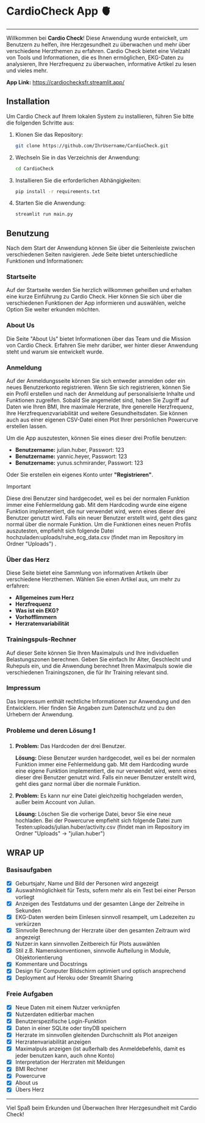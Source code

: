 # CardioCheck App 🫀
---

Willkommen bei **Cardio Check**! Diese Anwendung wurde entwickelt, um Benutzern zu helfen, ihre Herzgesundheit zu überwachen und mehr über verschiedene Herzthemen zu erfahren. Cardio Check bietet eine Vielzahl von Tools und Informationen, die es Ihnen ermöglichen, EKG-Daten zu analysieren, Ihre Herzfrequenz zu überwachen, informative Artikel zu lesen und vieles mehr.



**App Link:** https://cardiochecksfr.streamlit.app/


## Installation

Um Cardio Check auf Ihrem lokalen System zu installieren, führen Sie bitte die folgenden Schritte aus:

1. Klonen Sie das Repository:
    ```bash
    git clone https://github.com/IhrUsername/CardioCheck.git
    ```
2. Wechseln Sie in das Verzeichnis der Anwendung:
    ```bash
    cd CardioCheck
    ```
3. Installieren Sie die erforderlichen Abhängigkeiten:
    ```bash
    pip install -r requirements.txt
    ```
4. Starten Sie die Anwendung:
    ```bash
    streamlit run main.py
    ```

## Benutzung

Nach dem Start der Anwendung können Sie über die Seitenleiste zwischen verschiedenen Seiten navigieren. Jede Seite bietet unterschiedliche Funktionen und Informationen:

### Startseite

Auf der Startseite werden Sie herzlich willkommen geheißen und erhalten eine kurze Einführung zu Cardio Check. Hier können Sie sich über die verschiedenen Funktionen der App informieren und auswählen, welche Option Sie weiter erkunden möchten.

### About Us

Die Seite "About Us" bietet Informationen über das Team und die Mission von Cardio Check. Erfahren Sie mehr darüber, wer hinter dieser Anwendung steht und warum sie entwickelt wurde.

### Anmeldung

Auf der Anmeldungsseite können Sie sich entweder anmelden oder ein neues Benutzerkonto registrieren. Wenn Sie sich registrieren, können Sie ein Profil erstellen und nach der Anmeldung auf personalisierte Inhalte und Funktionen zugreifen. Sobald Sie angemeldet sind, haben Sie Zugriff auf Daten wie Ihren BMI, Ihre maximale Herzrate, Ihre generelle Herzfrequenz, Ihre Herzfrequenzvariabilität und weitere Gesundheitsdaten. Sie können auch aus einer eigenen CSV-Datei einen Plot Ihrer persönlichen Powercurve erstellen lassen.

Um die App auszutesten, können Sie eines dieser drei Profile benutzen:
- **Benutzername:** julian.huber, Passwort: 123
- **Benutzername:** yannic.heyer, Passwort: 123
- **Benutzername:** yunus.schmirander, Passwort: 123

Oder Sie erstellen ein eigenes Konto unter **"Registrieren"**. 

> [!IMPORTANT]
> Diese drei Benutzer sind hardgecodet, weil es bei der normalen Funktion immer eine Fehlermeldung gab. Mit dem Hardcoding wurde eine eigene Funktion implementiert, die nur verwendet wird, wenn eines dieser drei Benutzer genutzt wird. Falls ein neuer Benutzer erstellt wird, geht dies ganz normal über die normale Funktion. Um die Funktionen eines neuen Profils auszutesten, empfiehlt sich folgende Datei hochzuladen:uploads/ruhe_ecg_data.csv (findet man im Repository im Ordner "Uploads") .

### Über das Herz

Diese Seite bietet eine Sammlung von informativen Artikeln über verschiedene Herzthemen. Wählen Sie einen Artikel aus, um mehr zu erfahren:
- **Allgemeines zum Herz**
- **Herzfrequenz**
- **Was ist ein EKG?**
- **Vorhofflimmern**
- **Herzratenvariabilität**

### Trainingspuls-Rechner

Auf dieser Seite können Sie Ihren Maximalpuls und Ihre individuellen Belastungszonen berechnen. Geben Sie einfach Ihr Alter, Geschlecht und Ruhepuls ein, und die Anwendung berechnet Ihren Maximalpuls sowie die verschiedenen Trainingszonen, die für Ihr Training relevant sind.

### Impressum

Das Impressum enthält rechtliche Informationen zur Anwendung und den Entwicklern. Hier finden Sie Angaben zum Datenschutz und zu den Urhebern der Anwendung.

### Probleme und deren Lösung  :exclamation:

1. **Problem:** Das Hardcoden der drei Benutzer.

   **Lösung:** Diese Benutzer wurden hardgecodet, weil es bei der normalen Funktion immer eine Fehlermeldung gab. Mit dem Hardcoding wurde eine eigene Funktion implementiert, die nur verwendet wird, wenn eines dieser drei Benutzer genutzt wird. Falls ein neuer Benutzer erstellt wird, geht dies ganz normal über die normale Funktion.

3. **Problem:** Es kann nur eine Datei gleichzeitig hochgeladen werden, außer beim Account von Julian.

   **Lösung:** Löschen Sie die vorherige Datei, bevor Sie eine neue hochladen. Bei der Powercurve empfiehlt sich folgende Datei zum Testen:uploads/julian.huber/activity.csv (findet man im Repository im Ordner "Uploads" -> "julian.huber")

## WRAP UP

### Basisaufgaben

- [x] Geburtsjahr, Name und Bild der Personen wird angezeigt 
- [x] Auswahlmöglichkeit für Tests, sofern mehr als ein Test bei einer Person vorliegt 
- [x] Anzeigen des Testdatums und der gesamten Länge der Zeitreihe in Sekunden 
- [x] EKG-Daten werden beim Einlesen sinnvoll resampelt, um Ladezeiten zu verkürzen 
- [x] Sinnvolle Berechnung der Herzrate über den gesamten Zeitraum wird angezeigt 
- [x] Nutzer:in kann sinnvollen Zeitbereich für Plots auswählen 
- [x] Stil z.B. Namenskonventionen, sinnvolle Aufteilung in Module, Objektorientierung 
- [x] Kommentare und Docstrings 
- [x] Design für Computer Bildschirm optimiert und optisch ansprechend
- [x] Deployment auf Heroku oder Streamlit Sharing 

### Freie Aufgaben

- [x] Neue Daten mit einem Nutzer verknüpfen
- [x] Nutzerdaten editierbar machen
- [x] Benutzerspezifische Login-Funktion
- [x] Daten in einer SQLite oder tinyDB speichern 
- [x] Herzrate im sinnvollen gleitenden Durchschnitt als Plot anzeigen
- [x] Herzratenvariabilität anzeigen 
- [x] Maximalpuls anzeigen (ist außerhalb des Anmeldebefehls, damit es jeder benutzen kann, auch ohne Konto)
- [x] Interpretation der Herzraten mit Meldungen
- [x] BMI Rechner
- [x] Powercurve
- [x] About us
- [x] Übers Herz

---

Viel Spaß beim Erkunden und Überwachen Ihrer Herzgesundheit mit Cardio Check!
